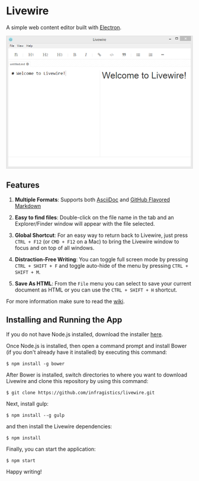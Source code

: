 ﻿# Livewire

A simple web content editor built with [Electron](electron.atom.io).

![Livewire](screenshot.png)

## Features
1. **Multiple Formats**: Supports both [AsciiDoc](http://www.methods.co.nz/asciidoc/) and [GitHub Flavored Markdown](https://help.github.com/articles/github-flavored-markdown/)

2. **Easy to find files**: Double-click on the file name in the tab and an Explorer/Finder window will appear with the file selected.

3. **Global Shortcut**: For an easy way to return back to Livewire, just press `CTRL + F12` (or `CMD + F12` on a Mac) to bring the Livewire window to focus and on top of all windows. 

4. **Distraction-Free Writing**: You can toggle full screen mode by pressing `CTRL + SHIFT + F` and toggle auto-hide of the menu by pressing `CTRL + SHIFT + M`.

5. **Save As HTML**: From the `File` menu you can select to save your current document as HTML or you can use the `CTRL + SHIFT + H` shortcut.

For more information make sure to read the [wiki](https://github.com/craigshoemaker/livewire/wiki).

## Installing and Running the App

If you do not have Node.js installed, download the installer [here](https://nodejs.org/).

Once Node.js is installed, then open a command prompt and install Bower (if you don't already have it installed) by executing this command:

    $ npm install -g bower

After Bower is installed, switch directories to where you want to download Livewire and clone this repository by using this command:

    $ git clone https://github.com/infragistics/livewire.git
    
Next, install gulp:

    $ npm install --g gulp
    
and then install the Livewire dependencies:

    $ npm install
    
Finally, you can start the application:
    
    $ npm start
    
Happy writing!
